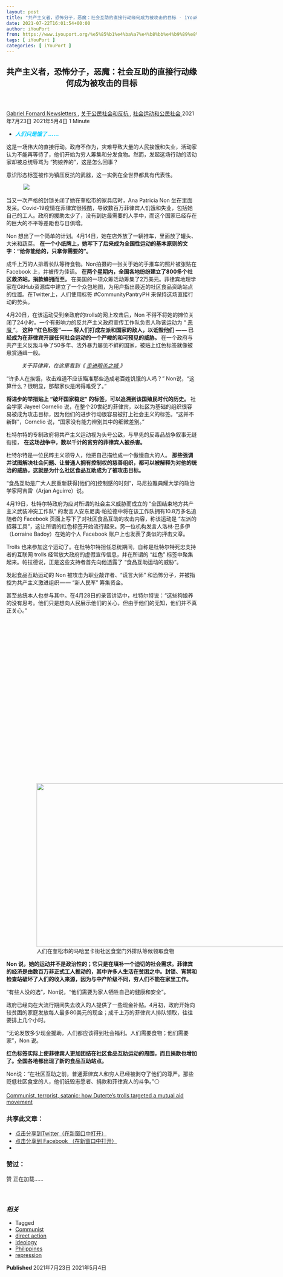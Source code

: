 ```yaml
---
layout: post
title: "共产主义者，恐怖分子，恶魔：社会互助的直接行动缘何成为被攻击的目标 - iYouPort"
date: 2021-07-22T16:01:54+00:00
author: iYouPort
from: https://www.iyouport.org/%e5%85%b1%e4%ba%a7%e4%b8%bb%e4%b9%89%e8%80%85%ef%bc%8c%e6%81%90%e6%80%96%e5%88%86%e5%ad%90%ef%bc%8c%e6%81%b6%e9%ad%94%ef%bc%9a%e7%a4%be%e4%bc%9a%e4%ba%92%e5%8a%a9%e7%9a%84%e7%9b%b4%e6%8e%a5%e8%a1%8c/
tags: [ iYouPort ]
categories: [ iYouPort ]
---
```


<article class="post-16690 post type-post status-publish format-standard has-post-thumbnail hentry category-newsletters category-45 category-32 tag-communist tag-direct-action tag-ideology tag-philippines tag-repression" id="post-16690">
 <header class="entry-header">
  <h1 class="entry-title">
   共产主义者，恐怖分子，恶魔：社会互助的直接行动缘何成为被攻击的目标
  </h1>
 </header>
 <div class="entry-meta">
  <span class="byline">
   <a href="https://www.iyouport.org/author/gabrielfornard/" rel="author" title="文章作者 Gabriel Fornard">
    Gabriel Fornard
   </a>
  </span>
  <span class="cat-links">
   <a href="https://www.iyouport.org/category/newsletters/" rel="category tag">
    Newsletters
   </a>
   ,
   <a href="https://www.iyouport.org/category/%e5%85%b3%e4%ba%8e%e5%85%ac%e6%b0%91%e7%a4%be%e4%bc%9a%e5%92%8c%e5%8f%8d%e6%8a%97/" rel="category tag">
    关于公民社会和反抗
   </a>
   ,
   <a href="https://www.iyouport.org/category/%e7%a4%be%e4%bc%9a%e8%bf%90%e5%8a%a8%e5%92%8c%e5%85%ac%e6%b0%91%e7%a4%be%e4%bc%9a/" rel="category tag">
    社会运动和公民社会
   </a>
  </span>
  <span class="published-on">
   <time class="entry-date published" datetime="2021-07-23T00:01:54+08:00">
    2021年7月23日
   </time>
   <time class="updated" datetime="2021-05-04T01:18:07+08:00">
    2021年5月4日
   </time>
  </span>
  <span class="word-count">
   1 Minute
  </span>
 </div>
 <div class="entry-content">
  <ul>
   <li class="graf graf--p">
    <span style="color: #00ccff;">
     <em>
      <strong>
       人们只是饿了 ……
      </strong>
     </em>
    </span>
   </li>
  </ul>
  <p class="graf graf--p">
   这是一场伟大的直接行动。政府不作为，灾难导致大量的人民挨饿和失业，活动家认为不能再等待了，他们开始为穷人筹集和分发食物。然而，发起这场行动的活动家却被总统辱骂为 “狗娘养的”，这是怎么回事？
  </p>
  <p class="graf graf--p">
   意识形态标签被作为镇压反抗的武器，这一实例在全世界都具有代表性。
  </p>
  <figure class="graf graf--figure">
   <img class="graf-image aligncenter jetpack-lazy-image" data-height="432" data-image-id="0*_8Y756wse-9GC059.jpg" data-lazy-src="https://i1.wp.com/cdn-images-1.medium.com/max/1067/0*_8Y756wse-9GC059.jpg?w=1100&amp;is-pending-load=1#038;ssl=1" data-recalc-dims="1" data-width="768" src="https://i1.wp.com/cdn-images-1.medium.com/max/1067/0*_8Y756wse-9GC059.jpg?w=1100&amp;ssl=1" srcset="data:image/gif;base64,R0lGODlhAQABAIAAAAAAAP///yH5BAEAAAAALAAAAAABAAEAAAIBRAA7"/>
   <noscript>
    <img class="graf-image aligncenter" data-height="432" data-image-id="0*_8Y756wse-9GC059.jpg" data-recalc-dims="1" data-width="768" src="https://i1.wp.com/cdn-images-1.medium.com/max/1067/0*_8Y756wse-9GC059.jpg?w=1100&amp;ssl=1"/>
   </noscript>
  </figure>
  <p class="graf graf--p">
   当又一次严格的封锁关闭了她在奎松市的家具店时，Ana Patricia Non 坐在里面发呆。Covid-19疫情在菲律宾很残酷，导致数百万菲律宾人饥饿和失业，包括她自己的工人。政府的援助太少了，没有到达最需要的人手中，而这个国家已经存在的巨大的不平等差距也与日俱增。
  </p>
  <p class="graf graf--p">
   Non 想出了一个简单的计划。4月14日，她在店外放了一辆推车，里面放了罐头、大米和蔬菜。
   <strong class="markup--strong markup--p-strong">
    在一个小纸牌上，她写下了后来成为全国性运动的基本原则的文字：“给你能给的，只拿你需要的”。
   </strong>
  </p>
  <p class="graf graf--p">
   成千上万的人排着长队等待食物。Non拍摄的一张关于她的手推车的照片被张贴在 Facebook 上，并被传为佳话。
   <strong class="markup--strong markup--p-strong">
    在两个星期内，全国各地纷纷建立了800多个社区救济站。捐款蜂拥而至。
   </strong>
   在美国的一项众筹活动筹集了2万美元。菲律宾地理学家在GitHub资源库中建立了一个众包地图，为用户指出最近的社区食品资助站点的位置。在Twitter上，人们使用标签 #CommunityPantryPH 来保持这场直接行动的势头。
  </p>
  <p class="graf graf--p">
   4月20日，在该运动受到亲政府的trolls的网上攻击后，Non 不得不将她的摊位关闭了24小时。一个有影响力的反共产主义政府宣传工作队负责人称该运动为 “
   <a class="markup--anchor markup--p-anchor" data-href="https://www.rappler.com/nation/ntf-elcac-parlade-says-ana-patricia-non-same-satan" href="https://www.rappler.com/nation/ntf-elcac-parlade-says-ana-patricia-non-same-satan" rel="noopener" target="_blank">
    恶魔
   </a>
   ”。
   <strong class="markup--strong markup--p-strong">
    这种 “红色标签” — — 将人们打成左派和国家的敌人，以诋毁他们  — — 已经成为在菲律宾开展任何社会运动的一个严峻的和可预见的威胁。
   </strong>
   在一个政府与共产主义反叛斗争了50多年、法外暴力屡见不鲜的国家，被贴上红色标签就像被悬赏通缉一般。
  </p>
  <p class="graf graf--p" style="padding-left: 40px;">
   <em class="markup--em markup--p-em">
    关于菲律宾，在这里看到《
   </em>
   <a class="markup--anchor markup--p-anchor" data-href="https://www.iyouport.org/%e8%b5%b0%e8%bf%9b%e6%9a%97%e6%9d%80%e4%b9%8b%e5%9f%8e/" href="https://www.iyouport.org/%e8%b5%b0%e8%bf%9b%e6%9a%97%e6%9d%80%e4%b9%8b%e5%9f%8e/" rel="noopener" target="_blank">
    <em class="markup--em markup--p-em">
     走进暗杀之城
    </em>
   </a>
   <em class="markup--em markup--p-em">
    》
   </em>
  </p>
  <p class="graf graf--p graf--startsWithDoubleQuote">
   “许多人在挨饿，攻击难道不应该瞄准那些造成老百姓饥饿的人吗？” Non说，“这算什么？很明显，那帮家伙是闲得难受了。”
  </p>
  <p class="graf graf--p">
   <strong class="markup--strong markup--p-strong">
    将进步的举措贴上 “破坏国家稳定” 的标签，可以追溯到该国殖民时代的历史。
   </strong>
   社会学家 Jayeel Cornelio 说，在整个20世纪的菲律宾，以社区为基础的组织很容易被成为攻击目标，因为他们的进步行动很容易被打上社会主义的标签。“这并不新鲜”，Cornelio 说，“国家没有能力辨别其中的细微差别。”
  </p>
  <p class="graf graf--p">
   杜特尔特的专制政府将共产主义运动视为头号公敌，与早先的反毒品战争叙事无缝衔接，
   <strong class="markup--strong markup--p-strong">
    在这场战争中，数以千计的贫穷的菲律宾人被杀害。
   </strong>
  </p>
  <p class="graf graf--p">
   杜特尔特是一位民粹主义领导人，他把自己描绘成一个傲慢自大的人。
   <strong class="markup--strong markup--p-strong">
    那些强调并试图解决社会问题、让普通人拥有控制权的慈善组织，都可以被解释为对他的统治的威胁，这就是为什么社区食品互助成为了被攻击目标。
   </strong>
  </p>
  <p class="graf graf--p graf--startsWithDoubleQuote">
   “食品互助是广大人民重新获得[他们的]控制感的时刻”，马尼拉雅典耀大学的政治学家阿吉雷（Arjan Aguirre）说。
  </p>
  <p class="graf graf--p">
   4月19日，杜特尔特政府为应对所谓的社会主义威胁而成立的 “全国结束地方共产主义武装冲突工作队” 的发言人安东尼奥·帕拉德中将在该工作队拥有10.8万多名追随者的 Facebook 页面上写下了对社区食品互助的攻击内容，称该运动是 “左派的招募工具”，这让所谓的红色标签开始流行起来。另一位机构发言人洛林·巴多伊（Lorraine Badoy）在她的个人 Facebook 账户上也发表了类似的抨击文章。
  </p>
  <p class="graf graf--p">
   Trolls 也来参加这个运动了。在杜特尔特担任总统期间，自称是杜特尔特死忠支持者的互联网 trolls 经常放大政府的虚假宣传信息，并在所谓的 “红色” 标签中聚集起来。帕拉德说，正是这些支持者首先向他透露了 “食品互助运动的威胁”。
  </p>
  <p class="graf graf--p">
   发起食品互助运动的 Non 被攻击为职业敲诈者、“谎言大师” 和恐怖分子，并被指控为共产主义激进组织 — — “新人民军” 筹集资金。
  </p>
  <p class="graf graf--p">
   甚至总统本人也参与其中。在4月28日的录音讲话中，杜特尔特说：“这些狗娘养的没有思考。他们只是想向人民展示他们的关心，但由于他们的无知，他们并不真正关心。”
  </p>
  <figure class="graf graf--figure">
   <p>
    <figure class="wp-caption aligncenter" style="width: 768px">
     <img alt="" class="graf-image jetpack-lazy-image" data-height="432" data-image-id="0*RALc9qNgc0CF2G3X.jpg" data-lazy-src="https://i2.wp.com/cdn-images-1.medium.com/max/1067/0*RALc9qNgc0CF2G3X.jpg?resize=768%2C432&amp;is-pending-load=1#038;ssl=1" data-recalc-dims="1" data-width="768" height="432" src="https://i2.wp.com/cdn-images-1.medium.com/max/1067/0*RALc9qNgc0CF2G3X.jpg?resize=768%2C432&amp;ssl=1" srcset="data:image/gif;base64,R0lGODlhAQABAIAAAAAAAP///yH5BAEAAAAALAAAAAABAAEAAAIBRAA7" width="768"/>
     <noscript>
      <img alt="" class="graf-image" data-height="432" data-image-id="0*RALc9qNgc0CF2G3X.jpg" data-recalc-dims="1" data-width="768" height="432" src="https://i2.wp.com/cdn-images-1.medium.com/max/1067/0*RALc9qNgc0CF2G3X.jpg?resize=768%2C432&amp;ssl=1" width="768"/>
     </noscript>
     <figcaption class="wp-caption-text">
      人们在奎松市的马哈里卡街社区食堂门外排队等候领取食物
     </figcaption>
    </figure>
   </p>
  </figure>
  <p class="graf graf--p">
   <strong class="markup--strong markup--p-strong">
    Non 说，她的运动并不是政治性的；它只是在填补一个迫切的社会需求。菲律宾的经济是由数百万非正式工人推动的，其中许多人生活在贫困之中。封锁、宵禁和检查站破坏了人们的收入来源，因为与中产阶级不同，穷人们不能在家里工作。
   </strong>
  </p>
  <p class="graf graf--p graf--startsWithDoubleQuote">
   “有些人没的选”，Non说，“他们需要为家人牺牲自己的健康和安全”。
  </p>
  <p class="graf graf--p">
   政府已经向在大流行期间失去收入的人提供了一些现金补贴。4月初，政府开始向较贫困的家庭发放每人最多80美元的现金；成千上万的菲律宾人排队领取，往往要排上几个小时。
  </p>
  <p class="graf graf--p graf--startsWithDoubleQuote">
   “无论发放多少现金援助，人们都应该得到社会福利。人们需要食物；他们需要家”，Non 说。
  </p>
  <p class="graf graf--p">
   <strong class="markup--strong markup--p-strong">
    红色标签实际上使菲律宾人更加团结在社区食品互助运动的周围，而且捐款也增加了。全国各地都出现了新的食品互助站点。
   </strong>
  </p>
  <p class="graf graf--p">
   Non说：“在社区互助之前，普通菲律宾人和穷人已经被剥夺了他们的尊严。那些贬低社区食堂的人，他们诋毁志愿者、捐款和菲律宾人的斗争。”⚪️
  </p>
  <p class="graf graf--p">
   <a class="markup--anchor markup--p-anchor" data-href="https://restofworld.org/2021/communist-terrorist-satanic-how-dutertes-trolls-targeted-a-mutual-aid-movement/?utm_source=rss&amp;utm_medium=rss&amp;utm_campaign=feeds" href="https://restofworld.org/2021/communist-terrorist-satanic-how-dutertes-trolls-targeted-a-mutual-aid-movement/?utm_source=rss&amp;utm_medium=rss&amp;utm_campaign=feeds" rel="noopener" target="_blank">
    Communist, terrorist, satanic: how Duterte’s trolls targeted a mutual aid movement
   </a>
  </p>
  <div id="atatags-1611829871-60fa1ed5b6ee5">
  </div>
  <div class="sharedaddy sd-sharing-enabled">
   <div class="robots-nocontent sd-block sd-social sd-social-icon sd-sharing">
    <h3 class="sd-title">
     共享此文章：
    </h3>
    <div class="sd-content">
     <ul>
      <li class="share-twitter">
       <a class="share-twitter sd-button share-icon no-text" data-shared="sharing-twitter-16690" href="https://www.iyouport.org/%e5%85%b1%e4%ba%a7%e4%b8%bb%e4%b9%89%e8%80%85%ef%bc%8c%e6%81%90%e6%80%96%e5%88%86%e5%ad%90%ef%bc%8c%e6%81%b6%e9%ad%94%ef%bc%9a%e7%a4%be%e4%bc%9a%e4%ba%92%e5%8a%a9%e7%9a%84%e7%9b%b4%e6%8e%a5%e8%a1%8c/?share=twitter" rel="nofollow noopener noreferrer" target="_blank" title="点击分享到Twitter">
        <span>
        </span>
        <span class="sharing-screen-reader-text">
         点击分享到Twitter（在新窗口中打开）
        </span>
       </a>
      </li>
      <li class="share-facebook">
       <a class="share-facebook sd-button share-icon no-text" data-shared="sharing-facebook-16690" href="https://www.iyouport.org/%e5%85%b1%e4%ba%a7%e4%b8%bb%e4%b9%89%e8%80%85%ef%bc%8c%e6%81%90%e6%80%96%e5%88%86%e5%ad%90%ef%bc%8c%e6%81%b6%e9%ad%94%ef%bc%9a%e7%a4%be%e4%bc%9a%e4%ba%92%e5%8a%a9%e7%9a%84%e7%9b%b4%e6%8e%a5%e8%a1%8c/?share=facebook" rel="nofollow noopener noreferrer" target="_blank" title="点击分享到 Facebook ">
        <span>
        </span>
        <span class="sharing-screen-reader-text">
         点击分享到 Facebook （在新窗口中打开）
        </span>
       </a>
      </li>
      <li class="share-end">
      </li>
     </ul>
    </div>
   </div>
  </div>
  <div class="sharedaddy sd-block sd-like jetpack-likes-widget-wrapper jetpack-likes-widget-unloaded" data-name="like-post-frame-161182987-16690-60fa1ed5b7444" data-src="https://widgets.wp.com/likes/#blog_id=161182987&amp;post_id=16690&amp;origin=www.iyouport.org&amp;obj_id=161182987-16690-60fa1ed5b7444" id="like-post-wrapper-161182987-16690-60fa1ed5b7444">
   <h3 class="sd-title">
    赞过：
   </h3>
   <div class="likes-widget-placeholder post-likes-widget-placeholder" style="height: 55px;">
    <span class="button">
     <span>
      赞
     </span>
    </span>
    <span class="loading">
     正在加载……
    </span>
   </div>
   <span class="sd-text-color">
   </span>
   <a class="sd-link-color">
   </a>
  </div>
  <div class="jp-relatedposts" id="jp-relatedposts">
   <h3 class="jp-relatedposts-headline">
    <em>
     相关
    </em>
   </h3>
  </div>
 </div>
 <div class="entry-footer">
  <ul class="post-tags light-text">
   <li>
    Tagged
   </li>
   <li>
    <a href="https://www.iyouport.org/tag/communist/" rel="tag">
     Communist
    </a>
   </li>
   <li>
    <a href="https://www.iyouport.org/tag/direct-action/" rel="tag">
     direct action
    </a>
   </li>
   <li>
    <a href="https://www.iyouport.org/tag/ideology/" rel="tag">
     Ideology
    </a>
   </li>
   <li>
    <a href="https://www.iyouport.org/tag/philippines/" rel="tag">
     Philippines
    </a>
   </li>
   <li>
    <a href="https://www.iyouport.org/tag/repression/" rel="tag">
     repression
    </a>
   </li>
  </ul>
 </div>
 <div class="entry-author-wrapper">
  <div class="site-posted-on">
   <strong>
    Published
   </strong>
   <time class="entry-date published" datetime="2021-07-23T00:01:54+08:00">
    2021年7月23日
   </time>
   <time class="updated" datetime="2021-05-04T01:18:07+08:00">
    2021年5月4日
   </time>
  </div>
 </div>
</article>

